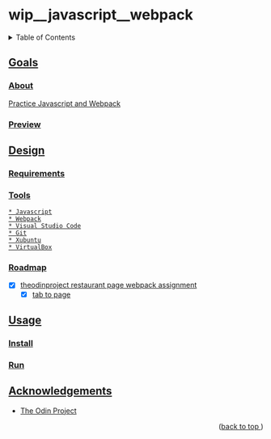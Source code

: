 # wip__javascript__webpack
<a name="readme-top"></a>
<details>
    <summary>Table of Contents</summary>
    <ol>
        <li><a href="#goals">Goals</a>
            <ul>
                <li><a href="#about">About</li>
                <li><a href="#preview">Preview</li>
            </ul>
        </li>
        <li><a href="#design">Design</li>
          <ul>
            <li><a href="#requirements">Tools</li>
            <li><a href="#tools">Tools</li>
            <li><a href="#roadmap">Roadmap</li>
          </ul>
        </li>
        <li><a href="#usage">Usage</a>
            <ul>
                <li><a href="#install">Install</li>
                <li><a href="#run">Run</li>
            </ul>
        </li>
        <li><a href="#acknowledgements">Acknowledgements</li>
    </ol>
</details>

## Goals
### About
Practice Javascript and Webpack
### Preview
## Design
### Requirements
### Tools
    * Javascript
    * Webpack
    * Visual Studio Code
    * Git
    * Xubuntu
    * VirtualBox
### Roadmap
- [x] theodinproject restaurant page webpack assignment
    - [x] tab to page
## Usage
### Install
### Run
## Acknowledgements
* [The Odin Project](https://www.theodinproject.com/)
<p align="right">(<a href="#readme-top">back to top </a>)</p>